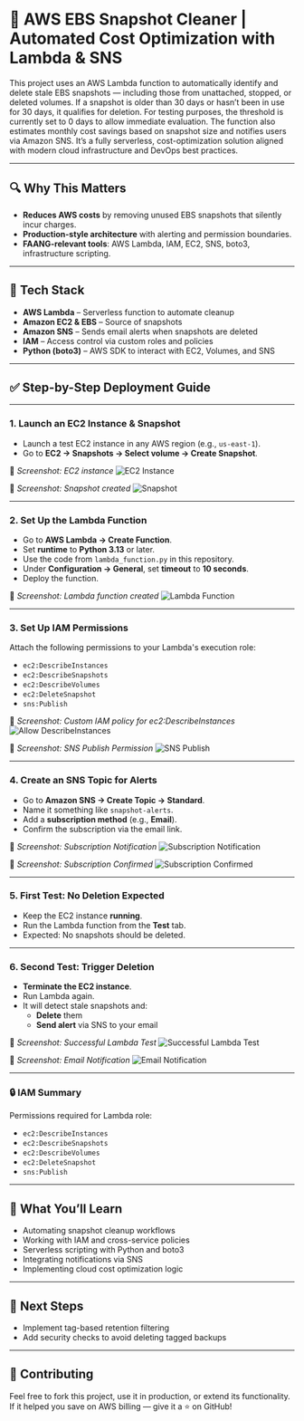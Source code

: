 # 🚀 AWS EBS Snapshot Cleaner | Automated Cost Optimization with Lambda & SNS

This project uses an AWS Lambda function to automatically identify and delete stale EBS snapshots — including those from unattached, stopped, or deleted volumes. If a snapshot is older than 30 days or hasn’t been in use for 30 days, it qualifies for deletion. For testing purposes, the threshold is currently set to 0 days to allow immediate evaluation. The function also estimates monthly cost savings based on snapshot size and notifies users via Amazon SNS. It’s a fully serverless, cost-optimization solution aligned with modern cloud infrastructure and DevOps best practices.

---

## 🔍 Why This Matters

-  **Reduces AWS costs** by removing unused EBS snapshots that silently incur charges.
-  **Production-style architecture** with alerting and permission boundaries.
-  **FAANG-relevant tools**: AWS Lambda, IAM, EC2, SNS, boto3, infrastructure scripting.

---

## 🔧 Tech Stack

- **AWS Lambda** – Serverless function to automate cleanup  
- **Amazon EC2 & EBS** – Source of snapshots  
- **Amazon SNS** – Sends email alerts when snapshots are deleted  
- **IAM** – Access control via custom roles and policies  
- **Python (boto3)** – AWS SDK to interact with EC2, Volumes, and SNS

---

## ✅ Step-by-Step Deployment Guide

---

### 1. Launch an EC2 Instance & Snapshot

- Launch a test EC2 instance in any AWS region (e.g., `us-east-1`).
- Go to **EC2 → Snapshots → Select volume → Create Snapshot**.

📸 *Screenshot: EC2 instance*
![EC2 Instance](screenshots/ec2_instance.png)

📸 *Screenshot: Snapshot created*
![Snapshot](screenshots/snapshot.png)

---

### 2. Set Up the Lambda Function

- Go to **AWS Lambda → Create Function**.
- Set **runtime** to **Python 3.13** or later.
- Use the code from `lambda_function.py` in this repository.
- Under **Configuration → General**, set **timeout** to **10 seconds**.
- Deploy the function.

📸 *Screenshot: Lambda function created*
![Lambda Function](screenshots/lambda_function.png)

---

### 3. Set Up IAM Permissions

Attach the following permissions to your Lambda's execution role:

- `ec2:DescribeInstances`  
- `ec2:DescribeSnapshots`  
- `ec2:DescribeVolumes`  
- `ec2:DeleteSnapshot`  
- `sns:Publish`  

📸 *Screenshot: Custom IAM policy for ec2:DescribeInstances*
![Allow DescribeInstances](screenshots/Allow_Describe_Instances.png)

📸 *Screenshot: SNS Publish Permission*
![SNS Publish](screenshots/SNS_publish.png)

---

### 4. Create an SNS Topic for Alerts

- Go to **Amazon SNS → Create Topic → Standard**.
- Name it something like `snapshot-alerts`.
- Add a **subscription method** (e.g., **Email**).
- Confirm the subscription via the email link.

📸 *Screenshot: Subscription Notification*
![Subscription Notification](screenshots/Subscription_notification.png)

📸 *Screenshot: Subscription Confirmed*
![Subscription Confirmed](screenshots/Subscription_confirmed.png)

---

### 5. First Test: No Deletion Expected

- Keep the EC2 instance **running**.
- Run the Lambda function from the **Test** tab.
- Expected: No snapshots should be deleted.

---

### 6. Second Test: Trigger Deletion

- **Terminate the EC2 instance**.
- Run Lambda again.
- It will detect stale snapshots and:
  -  **Delete** them
  -  **Send alert** via SNS to your email

📸 *Screenshot: Successful Lambda Test*
![Successful Lambda Test](screenshots/Successful_lambda_test.png)

📸 *Screenshot: Email Notification*
![Email Notification](screenshots/Email_Notification.png)

---

### 🔒 IAM Summary

Permissions required for Lambda role:

- `ec2:DescribeInstances`  
- `ec2:DescribeSnapshots`  
- `ec2:DescribeVolumes`  
- `ec2:DeleteSnapshot`  
- `sns:Publish`

---

## 🧠 What You’ll Learn

- Automating snapshot cleanup workflows  
- Working with IAM and cross-service policies  
- Serverless scripting with Python and boto3  
- Integrating notifications via SNS  
- Implementing cloud cost optimization logic  

---

## 🧭 Next Steps
-  Implement tag-based retention filtering
-  Add security checks to avoid deleting tagged backups

---

## 🤝 Contributing

Feel free to fork this project, use it in production, or extend its functionality. If it helped you save on AWS billing — give it a ⭐ on GitHub!
